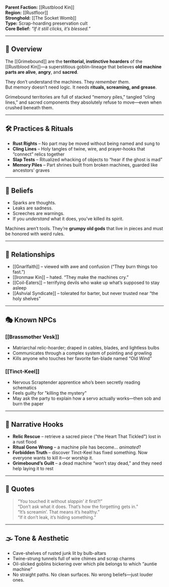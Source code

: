 **Parent Faction:** [[Rustblood Kin]]  
**Region:** [[Rustfloor]]  
**Stronghold:** [[The Socket Womb]]  
**Type:** Scrap-hoarding preservation cult  
**Core Belief:** *“If it still clicks, it’s blessed.”*

---

## 🧷 Overview

The [[Grimebound]] are the **territorial, instinctive hoarders** of the [[Rustblood Kin]]—a superstitious goblin-lineage that believes **old machine parts are alive**, **angry**, and **sacred**.  

They don’t understand the machines. They *remember them*.  
But memory doesn’t need logic. It needs **rituals, screaming, and grease**.

Grimebound territories are full of stacked “memory piles,” tangled “cling lines,” and sacred components they absolutely refuse to move—even when crushed beneath them.

---

## 🛠️ Practices & Rituals

- **Rust Rights** – No part may be moved without being named and sung to  
- **Cling Lines** – Holy tangles of twine, wire, and prayer-hooks that “connect” relics together  
- **Slap Tests** – Ritualized whacking of objects to “hear if the ghost is mad”  
- **Memory Piles** – Part shrines built from broken machines, guarded like ancestors’ graves

---

## 🤯 Beliefs

- Sparks are thoughts.  
- Leaks are sadness.  
- Screeches are warnings.  
- If you *understand* what it does, you’ve killed its spirit.

Machines aren’t tools. They’re **grumpy old gods** that live in pieces and must be honored with weird rules.

---

## 🏴 Relationships

- [[Gnarlfaith]] – viewed with awe and confusion (“They burn things too fast.”)  
- [[Ironmaw Kin]] – hated. “They make the machines cry.”  
- [[Coil-Eaters]] – terrifying devils who wake up what’s supposed to stay asleep  
- [[Ashvial Syndicate]] – tolerated for barter, but never trusted near “the holy shelves”

---

## 🎭 Known NPCs

### [[Brassmother Vesk]]  
- Matriarchal relic-hoarder; draped in cables, blades, and lightless bulbs  
- Communicates through a complex system of pointing and growling  
- Kills anyone who touches her favorite fan-blade named “Old Wind”

### [[Tinct-Keel]]  
- Nervous Scraptender apprentice who’s been secretly reading schematics  
- Feels guilty for "killing the mystery"  
- May ask the party to explain how a servo actually works—then sob and burn the paper

---

## 🧠 Narrative Hooks

- **Relic Rescue** – retrieve a sacred piece ("the Heart That Tickled") lost in a rust flood  
- **Ritual Gone Wrong** – a machine pile has become... *animated*?  
- **Forbidden Truth** – discover Tinct-Keel has fixed something. Now everyone wants to kill it—or worship it.  
- **Grimebound’s Guilt** – a dead machine “won’t stay dead,” and they need help laying it to rest

---

## 💬 Quotes

> “You touched it without *slappin’ it* first?!”  
> “Don’t ask what it does. That’s how the forgetting gets in.”  
> “It’s screamin’. That means it’s healthy.”  
> “If it don’t leak, it’s hiding something.”

---

## 🌫️ Tone & Aesthetic

- Cave-shelves of rusted junk lit by bulb-altars  
- Twine-strung tunnels full of wire chimes and scrap charms  
- Oil-slicked goblins bickering over which pile belongs to which “auntie machine”  
- No straight paths. No clean surfaces. No wrong beliefs—just louder ones.